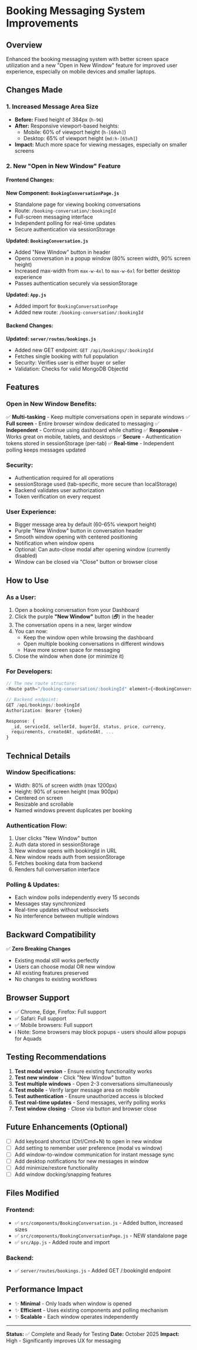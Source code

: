 # Booking Messaging System Improvements

## Overview
Enhanced the booking messaging system with better screen space utilization and a new "Open in New Window" feature for improved user experience, especially on mobile devices and smaller laptops.

## Changes Made

### 1. **Increased Message Area Size**
- **Before:** Fixed height of 384px (`h-96`)
- **After:** Responsive viewport-based heights:
  - Mobile: 60% of viewport height (`h-[60vh]`)
  - Desktop: 65% of viewport height (`md:h-[65vh]`)
- **Impact:** Much more space for viewing messages, especially on smaller screens

### 2. **New "Open in New Window" Feature**

#### Frontend Changes:

**New Component: `BookingConversationPage.js`**
- Standalone page for viewing booking conversations
- Route: `/booking-conversation/:bookingId`
- Full-screen messaging interface
- Independent polling for real-time updates
- Secure authentication via sessionStorage

**Updated: `BookingConversation.js`**
- Added "New Window" button in header
- Opens conversation in a popup window (80% screen width, 90% screen height)
- Increased max-width from `max-w-4xl` to `max-w-6xl` for better desktop experience
- Passes authentication securely via sessionStorage

**Updated: `App.js`**
- Added import for `BookingConversationPage`
- Added new route: `/booking-conversation/:bookingId`

#### Backend Changes:

**Updated: `server/routes/bookings.js`**
- Added new GET endpoint: `GET /api/bookings/:bookingId`
- Fetches single booking with full population
- Security: Verifies user is either buyer or seller
- Validation: Checks for valid MongoDB ObjectId

## Features

### Open in New Window Benefits:
✅ **Multi-tasking** - Keep multiple conversations open in separate windows
✅ **Full screen** - Entire browser window dedicated to messaging
✅ **Independent** - Continue using dashboard while chatting
✅ **Responsive** - Works great on mobile, tablets, and desktops
✅ **Secure** - Authentication tokens stored in sessionStorage (per-tab)
✅ **Real-time** - Independent polling keeps messages updated

### Security:
- Authentication required for all operations
- sessionStorage used (tab-specific, more secure than localStorage)
- Backend validates user authorization
- Token verification on every request

### User Experience:
- Bigger message area by default (60-65% viewport height)
- Purple "New Window" button in conversation header
- Smooth window opening with centered positioning
- Notification when window opens
- Optional: Can auto-close modal after opening window (currently disabled)
- Window can be closed via "Close" button or browser close

## How to Use

### As a User:
1. Open a booking conversation from your Dashboard
2. Click the purple **"New Window"** button (🗗) in the header
3. The conversation opens in a new, larger window
4. You can now:
   - Keep the window open while browsing the dashboard
   - Open multiple booking conversations in different windows
   - Have more screen space for messaging
5. Close the window when done (or minimize it)

### For Developers:
```javascript
// The new route structure:
<Route path="/booking-conversation/:bookingId" element={<BookingConversationPage />} />

// Backend endpoint:
GET /api/bookings/:bookingId
Authorization: Bearer {token}

Response: {
  _id, serviceId, sellerId, buyerId, status, price, currency, 
  requirements, createdAt, updatedAt, ...
}
```

## Technical Details

### Window Specifications:
- Width: 80% of screen width (max 1200px)
- Height: 90% of screen height (max 900px)
- Centered on screen
- Resizable and scrollable
- Named windows prevent duplicates per booking

### Authentication Flow:
1. User clicks "New Window" button
2. Auth data stored in sessionStorage
3. New window opens with bookingId in URL
4. New window reads auth from sessionStorage
5. Fetches booking data from backend
6. Renders full conversation interface

### Polling & Updates:
- Each window polls independently every 15 seconds
- Messages stay synchronized
- Real-time updates without websockets
- No interference between multiple windows

## Backward Compatibility
✅ **Zero Breaking Changes**
- Existing modal still works perfectly
- Users can choose modal OR new window
- All existing features preserved
- No changes to existing workflows

## Browser Support
- ✅ Chrome, Edge, Firefox: Full support
- ✅ Safari: Full support
- ✅ Mobile browsers: Full support
- ℹ️ Note: Some browsers may block popups - users should allow popups for Aquads

## Testing Recommendations

1. **Test modal version** - Ensure existing functionality works
2. **Test new window** - Click "New Window" button
3. **Test multiple windows** - Open 2-3 conversations simultaneously
4. **Test mobile** - Verify larger message area on mobile
5. **Test authentication** - Ensure unauthorized access is blocked
6. **Test real-time updates** - Send messages, verify polling works
7. **Test window closing** - Close via button and browser close

## Future Enhancements (Optional)

- [ ] Add keyboard shortcut (Ctrl/Cmd+N) to open in new window
- [ ] Add setting to remember user preference (modal vs window)
- [ ] Add window-to-window communication for instant message sync
- [ ] Add desktop notifications for new messages in window
- [ ] Add minimize/restore functionality
- [ ] Add window docking/snapping features

## Files Modified

### Frontend:
- ✅ `src/components/BookingConversation.js` - Added button, increased sizes
- ✅ `src/components/BookingConversationPage.js` - NEW standalone page
- ✅ `src/App.js` - Added route and import

### Backend:
- ✅ `server/routes/bookings.js` - Added GET /:bookingId endpoint

## Performance Impact
- ✨ **Minimal** - Only loads when window is opened
- ✨ **Efficient** - Uses existing components and polling mechanism
- ✨ **Scalable** - Each window operates independently

---

**Status:** ✅ Complete and Ready for Testing
**Date:** October 2025
**Impact:** High - Significantly improves UX for messaging

